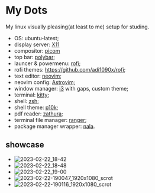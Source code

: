 # My Dots

My linux visually pleasing(at least to me) setup for studing.

- OS: ubuntu-latest;
- display server: [X11](https://www.x.org/wiki/)
- compositor: [picom](https://github.com/yshui/picom)
- top bar: [polybar](https://github.com/polybar/polybar);
- launcer & powermenu: [rofi](https://github.com/davatorium/rofi);
- rofi themes: https://github.com/adi1090x/rofi;
- text editor: [neovim](https://neovim.io/);
- neovim config: [Astrovim](https://github.com/AstroNvim/AstroNvim);
- window manager: [i3](https://i3wm.org/) with gaps, custom theme;
- terminal: [kitty](https://github.com/kovidgoyal/kitty);
- shell: [zsh](https://www.zsh.org/);
- shell theme: [p10k](https://github.com/romkatv/powerlevel10k);
- pdf reader: [zathura](https://pwmt.org/projects/zathura/);
- terminal file manager: [ranger](https://github.com/ranger/ranger);
- package manager wrapper: [nala](https://github.com/volitank/nala).

## showcase

* ![2023-02-22_18-42](https://user-images.githubusercontent.com/120776791/220720213-87619a9b-8174-47db-9389-c9c47b8229d8.png)
* ![2023-02-22_18-48](https://user-images.githubusercontent.com/120776791/220720313-59d27bb3-bb36-4154-bad0-664678f2bbd8.png)
* ![2023-02-22_19-00](https://user-images.githubusercontent.com/120776791/220720389-20241047-94fc-426e-b61a-0475b7fdd1cd.png)
* ![2023-02-22-190047_1920x1080_scrot](https://user-images.githubusercontent.com/120776791/220720454-ab1b2329-0b01-4e63-8297-ac1491be84c1.png)
* ![2023-02-22-190116_1920x1080_scrot](https://user-images.githubusercontent.com/120776791/220720500-1abc6f8b-2128-48cf-a002-f63b9332856b.png)
